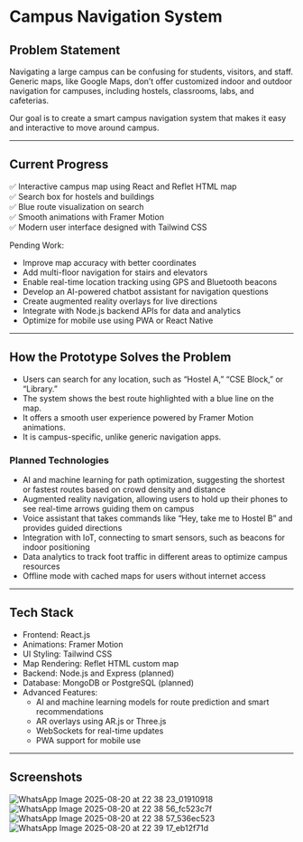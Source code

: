 # Campus Navigation System

## Problem Statement
Navigating a large campus can be confusing for students, visitors, and staff. Generic maps, like Google Maps, don’t offer customized indoor and outdoor navigation for campuses, including hostels, classrooms, labs, and cafeterias.

Our goal is to create a smart campus navigation system that makes it easy and interactive to move around campus.

---

## Current Progress
✅ Interactive campus map using React and Reflet HTML map  
✅ Search box for hostels and buildings  
✅ Blue route visualization on search  
✅ Smooth animations with Framer Motion  
✅ Modern user interface designed with Tailwind CSS  

Pending Work:
- Improve map accuracy with better coordinates  
- Add multi-floor navigation for stairs and elevators  
- Enable real-time location tracking using GPS and Bluetooth beacons  
- Develop an AI-powered chatbot assistant for navigation questions  
- Create augmented reality overlays for live directions  
- Integrate with Node.js backend APIs for data and analytics  
- Optimize for mobile use using PWA or React Native  

---

## How the Prototype Solves the Problem
- Users can search for any location, such as “Hostel A,” “CSE Block,” or “Library.”  
- The system shows the best route highlighted with a blue line on the map.  
- It offers a smooth user experience powered by Framer Motion animations.  
- It is campus-specific, unlike generic navigation apps.  

### Planned Technologies
- AI and machine learning for path optimization, suggesting the shortest or fastest routes based on crowd density and distance  
- Augmented reality navigation, allowing users to hold up their phones to see real-time arrows guiding them on campus  
- Voice assistant that takes commands like “Hey, take me to Hostel B” and provides guided directions  
- Integration with IoT, connecting to smart sensors, such as beacons for indoor positioning  
- Data analytics to track foot traffic in different areas to optimize campus resources  
- Offline mode with cached maps for users without internet access  

---

## Tech Stack
- Frontend: React.js  
- Animations: Framer Motion  
- UI Styling: Tailwind CSS  
- Map Rendering: Reflet HTML custom map  
- Backend: Node.js and Express (planned)  
- Database: MongoDB or PostgreSQL (planned)  
- Advanced Features:  
  - AI and machine learning models for route prediction and smart recommendations  
  - AR overlays using AR.js or Three.js  
  - WebSockets for real-time updates  
  - PWA support for mobile use  

---

## Screenshots
![WhatsApp Image 2025-08-20 at 22 38 23_01910918](https://github.com/user-attachments/assets/be5a405f-fdd6-436b-80b3-a26803df227c)
![WhatsApp Image 2025-08-20 at 22 38 56_fc523c7f](https://github.com/user-attachments/assets/65075047-c42b-4d71-b2da-63eb277d0176)
![WhatsApp Image 2025-08-20 at 22 38 57_536ec523](https://github.com/user-attachments/assets/a4ea44b8-0b13-4efd-ad12-8cd9d5195336)
![WhatsApp Image 2025-08-20 at 22 39 17_eb12f71d](https://github.com/user-attachments/assets/e87c2aa1-1f6c-407d-8604-fe31bf1557ff)


